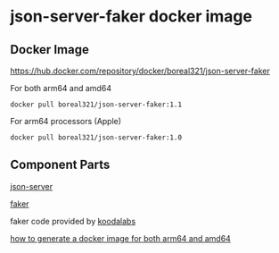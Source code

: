 # json-server-faker docker image

## Docker Image

https://hub.docker.com/repository/docker/boreal321/json-server-faker

For both arm64 and amd64 

```docker pull boreal321/json-server-faker:1.1```

For arm64 processors (Apple)

```docker pull boreal321/json-server-faker:1.0```

## Component Parts

[json-server](https://github.com/typicode/json-server)

[faker](https://github.com/faker-js/faker)

faker code provided by [koodalabs](https://github.com/koodalabs/json-server-fake-reddit-albums)

[how to generate a docker image for both arm64 and amd64](https://docs.docker.com/build/building/multi-platform/)

